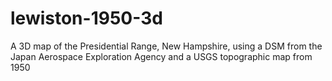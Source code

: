 # lewiston-1950-3d
A 3D map of the Presidential Range, New Hampshire, using a DSM from the Japan Aerospace Exploration Agency and a USGS topographic map from 1950
